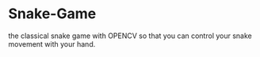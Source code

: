 # Snake-Game
the classical snake game with OPENCV so that you can control your snake movement with your hand.
